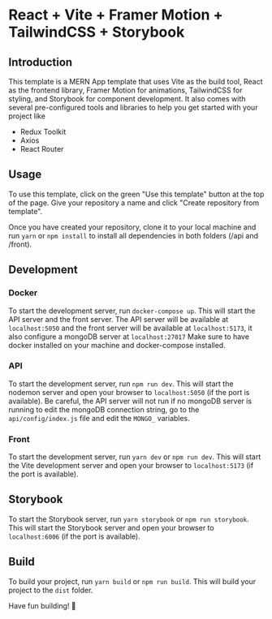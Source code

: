 # React + Vite + Framer Motion + TailwindCSS + Storybook

## Introduction

This template is a MERN App template that uses Vite as the build tool, React as the frontend library, Framer Motion for animations, TailwindCSS for styling, and Storybook for component development.
It also comes with several pre-configured tools and libraries to help you get started with your project like

- Redux Toolkit
- Axios
- React Router

## Usage

To use this template, click on the green "Use this template" button at the top of the page. Give your repository a name and click "Create repository from template".

Once you have created your repository, clone it to your local machine and run `yarn` or `npm install` to install all dependencies in both folders (/api and /front).

## Development

### Docker

To start the development server, run `docker-compose up`. This will start the API server and the front server. The API server will be available at `localhost:5050` and the front server will be available at `localhost:5173`, it also configure a mongoDB server at `localhost:27017`
Make sure to have docker installed on your machine and docker-compose installed.

### API
To start the development server, run  `npm run dev`. This will start the nodemon server and open your browser to `localhost:5050` (if the port is available). Be careful, the API server will not run if no mongoDB server is running
to edit the mongoDB connection string, go to the `api/config/index.js` file and edit the `MONGO_` variables.

### Front
To start the development server, run `yarn dev` or `npm run dev`. This will start the Vite development server and open your browser to `localhost:5173` (if the port is available).

## Storybook

To start the Storybook server, run `yarn storybook` or `npm run storybook`. This will start the Storybook server and open your browser to `localhost:6006` (if the port is available).

## Build

To build your project, run `yarn build` or `npm run build`. This will build your project to the `dist` folder.

Have fun building! 🥳
```